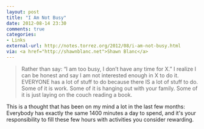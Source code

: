 ```yaml
---
layout: post
title: "I Am Not Busy"
date: 2012-08-14 23:30
comments: true
categories: 
- Links
external-url: http://notes.torrez.org/2012/08/i-am-not-busy.html
via: <a href="http://shawnblanc.net">Shawn Blanc</a>
---
```


> Rather than say: “I am too busy, I don’t have any time for X.” I realize I can be honest and say I am not interested enough in X to do it.
> EVERYONE has a lot of stuff to do because there IS a lot of stuff to do. Some of it is work. Some of it is hanging out with your family. Some of it is just laying on the couch reading a book.

This is a thought that has been on my mind a lot in the last few months: Everybody has exactly the same 1400 minutes a day to spend, and it's your responsibility to fill these few hours with activities you consider rewarding.